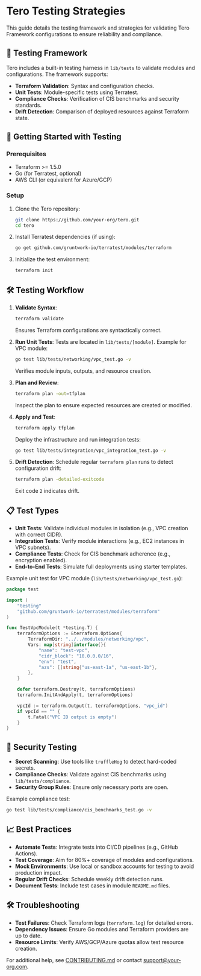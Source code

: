 # Tero Testing Strategies

This guide details the testing framework and strategies for validating Tero Framework configurations to ensure reliability and compliance.

## 🧪 Testing Framework

Tero includes a built-in testing harness in `lib/tests` to validate modules and configurations. The framework supports:
- **Terraform Validation**: Syntax and configuration checks.
- **Unit Tests**: Module-specific tests using Terratest.
- **Compliance Checks**: Verification of CIS benchmarks and security standards.
- **Drift Detection**: Comparison of deployed resources against Terraform state.

## 🚀 Getting Started with Testing

### Prerequisites
- Terraform >= 1.5.0
- Go (for Terratest, optional)
- AWS CLI (or equivalent for Azure/GCP)

### Setup
1. Clone the Tero repository:
   ```bash
   git clone https://github.com/your-org/tero.git
   cd tero
   ```

2. Install Terratest dependencies (if using):
   ```bash
   go get github.com/gruntwork-io/terratest/modules/terraform
   ```

3. Initialize the test environment:
   ```bash
   terraform init
   ```

## 🛠️ Testing Workflow

1. **Validate Syntax**:
   ```bash
   terraform validate
   ```
   Ensures Terraform configurations are syntactically correct.

2. **Run Unit Tests**:
   Tests are located in `lib/tests/[module]`. Example for VPC module:
   ```bash
   go test lib/tests/networking/vpc_test.go -v
   ```
   Verifies module inputs, outputs, and resource creation.

3. **Plan and Review**:
   ```bash
   terraform plan -out=tfplan
   ```
   Inspect the plan to ensure expected resources are created or modified.

4. **Apply and Test**:
   ```bash
   terraform apply tfplan
   ```
   Deploy the infrastructure and run integration tests:
   ```bash
   go test lib/tests/integration/vpc_integration_test.go -v
   ```

5. **Drift Detection**:
   Schedule regular `terraform plan` runs to detect configuration drift:
   ```bash
   terraform plan -detailed-exitcode
   ```
   Exit code `2` indicates drift.

## 📋 Test Types

- **Unit Tests**: Validate individual modules in isolation (e.g., VPC creation with correct CIDR).
- **Integration Tests**: Verify module interactions (e.g., EC2 instances in VPC subnets).
- **Compliance Tests**: Check for CIS benchmark adherence (e.g., encryption enabled).
- **End-to-End Tests**: Simulate full deployments using starter templates.

Example unit test for VPC module (`lib/tests/networking/vpc_test.go`):
```go
package test

import (
    "testing"
    "github.com/gruntwork-io/terratest/modules/terraform"
)

func TestVpcModule(t *testing.T) {
    terraformOptions := &terraform.Options{
        TerraformDir: "../../modules/networking/vpc",
        Vars: map[string]interface{}{
            "name": "test-vpc",
            "cidr_block": "10.0.0.0/16",
            "env": "test",
            "azs": []string{"us-east-1a", "us-east-1b"},
        },
    }

    defer terraform.Destroy(t, terraformOptions)
    terraform.InitAndApply(t, terraformOptions)

    vpcId := terraform.Output(t, terraformOptions, "vpc_id")
    if vpcId == "" {
        t.Fatal("VPC ID output is empty")
    }
}
```

## 🔐 Security Testing

- **Secret Scanning**: Use tools like `truffleHog` to detect hard-coded secrets.
- **Compliance Checks**: Validate against CIS benchmarks using `lib/tests/compliance`.
- **Security Group Rules**: Ensure only necessary ports are open.

Example compliance test:
```bash
go test lib/tests/compliance/cis_benchmarks_test.go -v
```

## 📈 Best Practices

- **Automate Tests**: Integrate tests into CI/CD pipelines (e.g., GitHub Actions).
- **Test Coverage**: Aim for 80%+ coverage of modules and configurations.
- **Mock Environments**: Use local or sandbox accounts for testing to avoid production impact.
- **Regular Drift Checks**: Schedule weekly drift detection runs.
- **Document Tests**: Include test cases in module `README.md` files.

## 🛠️ Troubleshooting

- **Test Failures**: Check Terraform logs (`terraform.log`) for detailed errors.
- **Dependency Issues**: Ensure Go modules and Terraform providers are up to date.
- **Resource Limits**: Verify AWS/GCP/Azure quotas allow test resource creation.

For additional help, see [CONTRIBUTING.md](CONTRIBUTING.md) or contact [support@your-org.com](mailto:support@your-org.com).